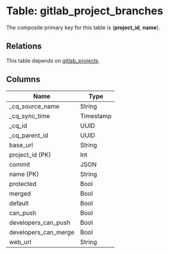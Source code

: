 # Table: gitlab_project_branches

The composite primary key for this table is (**project_id**, **name**).

## Relations

This table depends on [gitlab_projects](gitlab_projects.md).

## Columns

| Name          | Type          |
| ------------- | ------------- |
|_cq_source_name|String|
|_cq_sync_time|Timestamp|
|_cq_id|UUID|
|_cq_parent_id|UUID|
|base_url|String|
|project_id (PK)|Int|
|commit|JSON|
|name (PK)|String|
|protected|Bool|
|merged|Bool|
|default|Bool|
|can_push|Bool|
|developers_can_push|Bool|
|developers_can_merge|Bool|
|web_url|String|